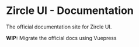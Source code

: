 # Zircle UI - Documentation
The official documentation site for Zircle UI. 

**WIP:** Migrate the official docs using Vuepress
